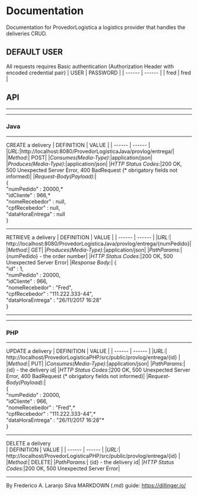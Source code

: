 # Documentation

Documentation for ProvedorLogistica a logistics provider that handles the deliveries CRUD.

## DEFAULT USER
All requests requires Basic authentication (Authorization Header with encoded credential pair)
| USER | PASSWORD |
| ------ | ------ |
| fred | fred |


## API

---  
---  
### Java

---  
CREATE a delivery
| DEFINITION | VALUE |
| ------ | ------ |
|_URL:_|http://localhost:8080/ProvedorLogisticaJava/provlog/entrega/|
|_Method:_| POST|
|_Consumes(Media-Type):_|application/json|
|_Produces(Media-Type):_|application/json|
|_HTTP Status Codes:_|200 OK, 500 Unexpected Server Error, 400 BadRequest (* obrigatory fields not informed)|
|_Request-Body(Payload):_|  
{  
"numPedido" : 20000,_*_  
"idCliente" : 966,_*_  
"nomeRecebedor" : null,  
"cpfRecebedor" : null,  
"dataHoraEntrega" : null  
}  

---  
RETRIEVE a delivery
| DEFINITION | VALUE |
| ------ | ------ | 
|_URL:_| http://localhost:8080/ProvedorLogisticaJava/provlog/entrega/{numPedido}|
|_Method:_| GET|
|_Produces(Media-Type):_|application/json|
|_PathParams:_| {numPedido} - the order number|
|_HTTP Status Codes:_|200 OK, 500 Unexpected Server Error|
|_Response Body:_|
{  
"id" : 1,  
"numPedido" : 20000,  
"idCliente" : 966,  
"nomeRecebedor" : "Fred",  
"cpfRecebedor" : "111.222.333-44",  
"dataHoraEntrega" : "26/11/2017 16:28"  
}

---  
---  
### PHP

---  
UPDATE a delivery
| DEFINITION | VALUE |
| ------ | ------ | 
|_URL:_| http://localhost/ProvedorLogisticaPHP/src/public/provlog/entrega/{id} |  
|_Method:_| PUT|
|_Consumes(Media-Type):_|application/json|
|_PathParams:_| {id} - the delivery id|
|_HTTP Status Codes:_|200 OK, 500 Unexpected Server Error, 400 BadRequest (* obrigatory fields not informed)|
|_Request-Body(Payload):_|  
{  
"numPedido" : 20000,  
"idCliente" : 966,  
"nomeRecebedor" : "Fred",_*_  
"cpfRecebedor" : "111.222.333-44",_*_  
"dataHoraEntrega" : "26/11/2017 16:28"_*_  
}  

---  
DELETE a delivery  
| DEFINITION | VALUE |
| ------ | ------ | 
|_URL:_| http://localhost/ProvedorLogisticaPHP/src/public/provlog/entrega/{id} |  
|_Method:_| DELETE|
|_PathParams:_| {id} - the delivery id|
|_HTTP Status Codes:_|200 OK, 500 Unexpected Server Error|

---  
By Frederico A. Laranjo Silva
MARKDOWN (.md) guide: https://dillinger.io/